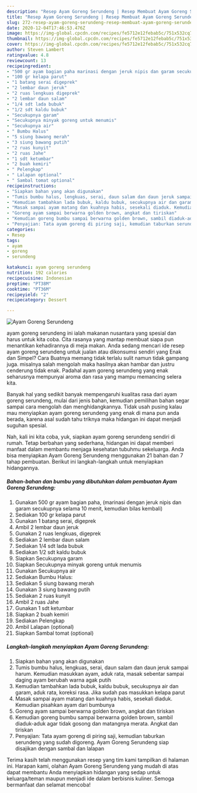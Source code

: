 ```yaml
---
description: "Resep Ayam Goreng Serundeng | Resep Membuat Ayam Goreng Serundeng Yang Enak Banget"
title: "Resep Ayam Goreng Serundeng | Resep Membuat Ayam Goreng Serundeng Yang Enak Banget"
slug: 272-resep-ayam-goreng-serundeng-resep-membuat-ayam-goreng-serundeng-yang-enak-banget
date: 2020-12-04T17:46:53.476Z
image: https://img-global.cpcdn.com/recipes/fe5712e12febab5c/751x532cq70/ayam-goreng-serundeng-foto-resep-utama.jpg
thumbnail: https://img-global.cpcdn.com/recipes/fe5712e12febab5c/751x532cq70/ayam-goreng-serundeng-foto-resep-utama.jpg
cover: https://img-global.cpcdn.com/recipes/fe5712e12febab5c/751x532cq70/ayam-goreng-serundeng-foto-resep-utama.jpg
author: Steven Lambert
ratingvalue: 4.8
reviewcount: 13
recipeingredient:
- "500 gr ayam bagian paha marinasi dengan jeruk nipis dan garam secukupnya selama 10 menit kemudian bilas kembali"
- "100 gr kelapa parut"
- "1 batang serai digeprek"
- "2 lembar daun jeruk"
- "2 ruas lengkuas digeprek"
- "2 lembar daun salam"
- "1/4 sdt lada bubuk"
- "1/2 sdt kaldu bubuk"
- "Secukupnya garam"
- "Secukupnya minyak goreng untuk menumis"
- "Secukupnya air"
- " Bumbu Halus"
- "5 siung bawang merah"
- "3 siung bawang putih"
- "2 ruas kunyit"
- "2 ruas Jahe"
- "1 sdt ketumbar"
- "2 buah kemiri"
- " Pelengkap"
- " Lalapan optional"
- " Sambal tomat optional"
recipeinstructions:
- "Siapkan bahan yang akan digunakan"
- "Tumis bumbu halus, lengkuas, serai, daun salam dan daun jeruk sampai harum. Kemudian masukkan ayam, aduk rata, masak sebentar sampai daging ayam berubah warna agak putih"
- "Kemudian tambahkan lada bubuk, kaldu bubuk, secukupnya air dan garam, aduk rata, koreksi rasa. Jika sudah pas masukkan kelapa parut"
- "Masak sampai ayam matang dan kuahnya habis, sesekali diaduk. Kemudian pisahkan ayam dari bumbunya"
- "Goreng ayam sampai berwarna golden brown, angkat dan tiriskan"
- "Kemudian goreng bumbu sampai berwarna golden brown, sambil diaduk-aduk agar tidak gosong dan matangnya merata. Angkat dan tiriskan"
- "Penyajian: Tata ayam goreng di piring saji, kemudian taburkan serundeng yang sudah digoreng. Ayam Goreng Serundeng siap disajikan dengan sambal dan lalapan"
categories:
- Resep
tags:
- ayam
- goreng
- serundeng

katakunci: ayam goreng serundeng 
nutrition: 192 calories
recipecuisine: Indonesian
preptime: "PT38M"
cooktime: "PT36M"
recipeyield: "2"
recipecategory: Dessert

---
```



![Ayam Goreng Serundeng](https://img-global.cpcdn.com/recipes/fe5712e12febab5c/751x532cq70/ayam-goreng-serundeng-foto-resep-utama.jpg)


ayam goreng serundeng ini ialah makanan nusantara yang spesial dan harus untuk kita coba. Cita rasanya yang mantap membuat siapa pun menantikan kehadirannya di meja makan.
Anda sedang mencari ide resep ayam goreng serundeng untuk jualan atau dikonsumsi sendiri yang Enak dan Simpel? Cara Buatnya memang tidak terlalu sulit namun tidak gampang juga. misalnya salah mengolah maka hasilnya akan hambar dan justru cenderung tidak enak. Padahal ayam goreng serundeng yang enak seharusnya mempunyai aroma dan rasa yang mampu memancing selera kita.



Banyak hal yang sedikit banyak mempengaruhi kualitas rasa dari ayam goreng serundeng, mulai dari jenis bahan, kemudian pemilihan bahan segar sampai cara mengolah dan menghidangkannya. Tidak usah pusing kalau mau menyiapkan ayam goreng serundeng yang enak di mana pun anda berada, karena asal sudah tahu triknya maka hidangan ini dapat menjadi suguhan spesial.


Nah, kali ini kita coba, yuk, siapkan ayam goreng serundeng sendiri di rumah. Tetap berbahan yang sederhana, hidangan ini dapat memberi manfaat dalam membantu menjaga kesehatan tubuhmu sekeluarga. Anda bisa menyiapkan Ayam Goreng Serundeng menggunakan 21 bahan dan 7 tahap pembuatan. Berikut ini langkah-langkah untuk menyiapkan hidangannya.

<!--inarticleads1-->

##### Bahan-bahan dan bumbu yang dibutuhkan dalam pembuatan Ayam Goreng Serundeng:

1. Gunakan 500 gr ayam bagian paha, (marinasi dengan jeruk nipis dan garam secukupnya selama 10 menit, kemudian bilas kembali)
1. Sediakan 100 gr kelapa parut
1. Gunakan 1 batang serai, digeprek
1. Ambil 2 lembar daun jeruk
1. Gunakan 2 ruas lengkuas, digeprek
1. Sediakan 2 lembar daun salam
1. Sediakan 1/4 sdt lada bubuk
1. Sediakan 1/2 sdt kaldu bubuk
1. Siapkan Secukupnya garam
1. Siapkan Secukupnya minyak goreng untuk menumis
1. Gunakan Secukupnya air
1. Sediakan  Bumbu Halus:
1. Sediakan 5 siung bawang merah
1. Gunakan 3 siung bawang putih
1. Sediakan 2 ruas kunyit
1. Ambil 2 ruas Jahe
1. Gunakan 1 sdt ketumbar
1. Siapkan 2 buah kemiri
1. Sediakan  Pelengkap
1. Ambil  Lalapan (optional)
1. Siapkan  Sambal tomat (optional)




<!--inarticleads2-->

##### Langkah-langkah menyiapkan Ayam Goreng Serundeng:

1. Siapkan bahan yang akan digunakan
1. Tumis bumbu halus, lengkuas, serai, daun salam dan daun jeruk sampai harum. Kemudian masukkan ayam, aduk rata, masak sebentar sampai daging ayam berubah warna agak putih
1. Kemudian tambahkan lada bubuk, kaldu bubuk, secukupnya air dan garam, aduk rata, koreksi rasa. Jika sudah pas masukkan kelapa parut
1. Masak sampai ayam matang dan kuahnya habis, sesekali diaduk. Kemudian pisahkan ayam dari bumbunya
1. Goreng ayam sampai berwarna golden brown, angkat dan tiriskan
1. Kemudian goreng bumbu sampai berwarna golden brown, sambil diaduk-aduk agar tidak gosong dan matangnya merata. Angkat dan tiriskan
1. Penyajian: Tata ayam goreng di piring saji, kemudian taburkan serundeng yang sudah digoreng. Ayam Goreng Serundeng siap disajikan dengan sambal dan lalapan




Terima kasih telah menggunakan resep yang tim kami tampilkan di halaman ini. Harapan kami, olahan Ayam Goreng Serundeng yang mudah di atas dapat membantu Anda menyiapkan hidangan yang sedap untuk keluarga/teman maupun menjadi ide dalam berbisnis kuliner. Semoga bermanfaat dan selamat mencoba!
